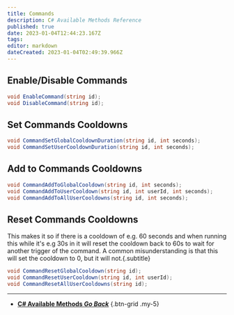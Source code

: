 ```yaml
---
title: Commands
description: C# Available Methods Reference
published: true
date: 2023-01-04T12:44:23.167Z
tags: 
editor: markdown
dateCreated: 2023-01-04T02:49:39.966Z
---
```


## Enable/Disable Commands
```csharp
void EnableCommand(string id);
void DisableCommand(string id);
```

## Set Commands Cooldowns
```csharp
void CommandSetGlobalCooldownDuration(string id, int seconds);
void CommandSetUserCooldownDuration(string id, int seconds);
```

## Add to Commands Cooldowns
```csharp
void CommandAddToGlobalCooldown(string id, int seconds);
void CommandAddToUserCooldown(string id, int userId, int seconds);
void CommandAddToAllUserCooldowns(string id, int seconds);
```

## Reset Commands Cooldowns
This makes it so if there is a cooldown of e.g. 60 seconds and when running this while it's e.g 30s in it will reset the cooldown back to 60s to wait for another trigger of the command. A common misunderstanding is that this will set the cooldown to 0, but it will not.{.subtitle}

```csharp
void CommandResetGlobalCooldown(string id);
void CommandResetUserCooldown(string id, int userId);
void CommandResetAllUserCooldowns(string id);
```

---

- [<i class="mdi mdi-chevron-left"></i> **C# Available Methods *Go Back***](/Sub-Actions/Code/CSharp/Available-Methods)
{.btn-grid .my-5}